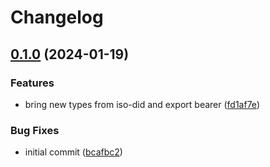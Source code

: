 # Changelog

## [0.1.0](https://github.com/fission-codes/stack/compare/ucan-v0.0.1...ucan-v0.1.0) (2024-01-19)


### Features

* bring new types from iso-did and export bearer ([fd1af7e](https://github.com/fission-codes/stack/commit/fd1af7e062020d60c5a85dc0b5f122a87befb3f3))


### Bug Fixes

* initial commit ([bcafbc2](https://github.com/fission-codes/stack/commit/bcafbc2f1ca0ad85ab0ed83bb28bcbe266e8b93e))
